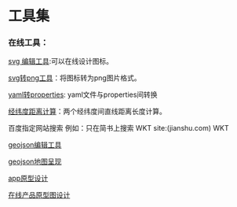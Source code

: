 # 工具集

### 在线工具：

[svg 编辑工具](http://tools.jb51.net/static/api/svg/index.html):可以在线设计图标。

[svg转png工具](https://svgtopng.com/zh/)：将图标转为png图片格式。

[yaml转properties](https://tooltt.com/yaml2properties/): yaml文件与properties间转换

[经纬度距离计算](https://www.box3.cn/tools/lbs.html)：两个经纬度间直线距离长度计算。

百度指定网站搜索 例如：只在简书上搜索 WKT site:(jianshu.com) WKT

[geojson编辑工具](http://geojson.io/#map=16/39.9756/119.2177)

[geojson地图呈现](https://geojsonlint.com/)

[app原型设计](https://js.design)

[在线产品原型图设计](https://mastergo.com/)
